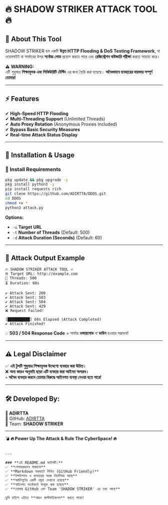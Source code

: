 
# 🔥 SHADOW STRIKER ATTACK TOOL 🔥

## 📌 About This Tool
SHADOW STRIKER হল একটি **উন্নত HTTP Flooding & DoS Testing Framework**, যা ওয়েবসাইট বা সার্ভারের উপর **সর্বোচ্চ লোড** প্রয়োগ করতে পারে এবং **রেজিস্ট্রেশন বাউন্ডারি পরীক্ষা** করতে সাহায্য করে।

⚠ **WARNING:**  
এটি শুধুমাত্র **শিক্ষামূলক এবং সিকিউরিটি টেস্টিং** এর জন্য তৈরি করা হয়েছে। **অবৈধভাবে ব্যবহারের দায়ভার সম্পূর্ণ তোমার!**

---

## ⚡ Features
✔ **High-Speed HTTP Flooding**  
✔ **Multi-Threading Support** (Unlimited Threads)  
✔ **Auto Proxy Rotation** (Anonymous Proxies Included)  
✔ **Bypass Basic Security Measures**  
✔ **Real-time Attack Status Display**  

---

## 📌 Installation & Usage
### 🔹 **Install Requirements**
```bash
pkg update && pkg upgrade -y
pkg install python3 -y
pip install requests rich
git clone https://github.com/ADIRTTA/DDOS.git
cd DDOS
chmod +x *
python3 attack.py
```
**Options:**  
- `-u` **Target URL**  
- `-t` **Number of Threads** (Default: 500)  
- `-d` **Attack Duration (Seconds)** (Default: 60)  

---

## 📌 Attack Output Example
```shell
🔥 SHADOW STRIKER ATTACK TOOL 🔥
🌐 Target URL: http://example.com
🚀 Threads: 500
⏳ Duration: 60s

✔ Attack Sent: 200
✔ Attack Sent: 503
✔ Attack Sent: 504
✔ Attack Sent: 429
❌ Request Failed!

[██████████] 60s Elapsed (Attack Completed)
✔ Attack Finished!
```
💡 **503 / 504 Response Code** = সার্ভার **ওভারলোড** বা **ডাউন** হওয়ার সম্ভাবনা!  

---

## ⚠ Legal Disclaimer
✅ **এই টুলটি শুধুমাত্র শিক্ষামূলক উদ্দেশ্যে ব্যবহার করা উচিত।**  
❌ **অন্য কারও অনুমতি ছাড়া এটি ব্যবহার করা আইনত অপরাধ।**  
💀 **অবৈধ ব্যবহার করলে তোমার বিরুদ্ধে আইনগত ব্যবস্থা নেওয়া হতে পারে!**  

---

## 🛠 Developed By:
**👤 ADIRTTA**  
📂 GitHub: [ADIRTTA](https://github.com/ADIRTTA)  
📂 Team: **SHADOW STRIKER**  

---

💣 **🔥 Power Up The Attack & Rule The CyberSpace! 🔥**
```

---

### **এই README.md ফাইলটি:**  
✅ **পেশাদারভাবে সাজানো**  
✅ **Markdown ফরম্যাটে লিখিত (GitHub Friendly)**  
✅ **ইন্সটলেশন ও ব্যবহারের সহজ নির্দেশিকা আছে**  
✅ **আউটপুটের একটি নমুনা দেখানো হয়েছে**  
✅ **আইনগত সতর্কবার্তা সংযুক্ত করা হয়েছে**  
✅ **তোমার GitHub এবং Team 'SHADOW STRIKER' এর তথ্য আছে**  

তুমি চাইলে এটাতে **আরও কাস্টমাইজেশন** করতে পারো!
